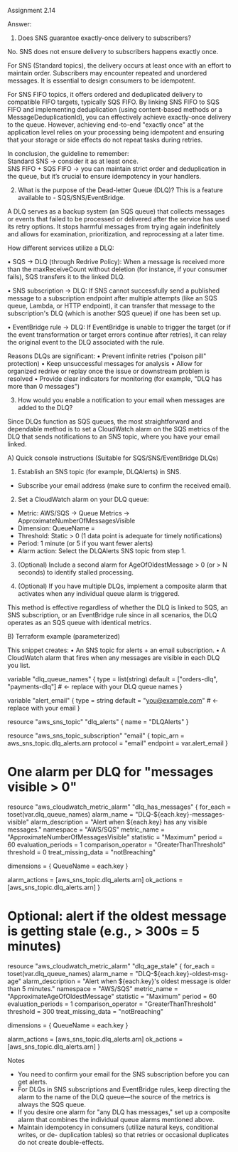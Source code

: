 Assignment 2.14

Answer:

1) 	Does SNS guarantee exactly-once delivery to subscribers?

No. SNS does not ensure delivery to subscribers happens exactly once. 

For SNS (Standard topics), the delivery occurs at least once with an effort to maintain order. Subscribers may encounter repeated and unordered messages. It is essential to design consumers to be idempotent.

For SNS FIFO topics, it offers ordered and deduplicated delivery to compatible FIFO targets, typically SQS FIFO. By linking SNS FIFO to SQS FIFO and implementing deduplication (using content-based methods or a MessageDeduplicationId), you can effectively achieve exactly-once delivery to the queue. However, achieving end-to-end "exactly once" at the application level relies on your processing being idempotent and ensuring that your storage or side effects do not repeat tasks during retries.

In conclusion, the guideline to remember:  
Standard SNS → consider it as at least once.  
SNS FIFO + SQS FIFO → you can maintain strict order and deduplication in the queue, but it’s crucial to ensure idempotency in your handlers.


2) 	What is the purpose of the Dead-letter Queue (DLQ)? This is a feature available to - SQS/SNS/EventBridge.

A DLQ serves as a backup system (an SQS queue) that collects messages or events that failed to be processed or delivered after the service has used its retry options. It stops harmful messages from trying again indefinitely and allows for examination, prioritization, and reprocessing at a later time.

How different services utilize a DLQ:

• SQS → DLQ (through Redrive Policy):
When a message is received more than the maxReceiveCount without deletion (for instance, if your consumer fails), SQS transfers it to the linked DLQ.

• SNS subscription → DLQ:
If SNS cannot successfully send a published message to a subscription endpoint after multiple attempts (like an SQS queue, Lambda, or HTTP endpoint), it can transfer that message to the subscription's DLQ (which is another SQS queue) if one has been set up.

• EventBridge rule → DLQ:
If EventBridge is unable to trigger the target (or if the event transformation or target errors continue after retries), it can relay the original event to the DLQ associated with the rule.

Reasons DLQs are significant:
• Prevent infinite retries ("poison pill" protection)
• Keep unsuccessful messages for analysis
• Allow for organized redrive or replay once the issue or downstream problem is resolved
• Provide clear indicators for monitoring (for example, "DLQ has more than 0 messages")

3)	How would you enable a notification to your email when messages are added to the DLQ?

Since DLQs function as SQS queues, the most straightforward and dependable method is to set a CloudWatch alarm on the SQS metrics of the DLQ that sends notifications to an SNS topic, where you have your email linked.

A)	Quick console instructions (Suitable for SQS/SNS/EventBridge DLQs)

1. 	Establish an SNS topic (for example, DLQAlerts) in SNS.
- Subscribe your email address (make sure to confirm the received email).

2. 	Set a CloudWatch alarm on your DLQ queue:
- Metric:	AWS/SQS → Queue Metrics → ApproximateNumberOfMessagesVisible
- Dimension: 	QueueName = <your DLQ name>
- Threshold: 	Static > 0 (1 data point is adequate for timely notifications)
- Period: 	1 minute (or 5 if you want fewer alerts)
- Alarm action: 	Select the DLQAlerts SNS topic from step 1.

3. 	(Optional) Include a second alarm for AgeOfOldestMessage > 0 (or > N seconds) to identify stalled processing.

4. 	(Optional) If you have multiple DLQs, implement a composite alarm that activates when any individual queue alarm is triggered.

This method is effective regardless of whether the DLQ is linked to SQS, an SNS subscription, or an EventBridge 
rule since in all scenarios, the DLQ operates as an SQS queue with identical metrics.

B) 	Terraform example (parameterized)

This snippet creates:
•	An SNS topic for alerts + an email subscription.
•	A CloudWatch alarm that fires when any messages are visible in each DLQ you list.

variable "dlq_queue_names" {
  type    = list(string)
  default = ["orders-dlq", "payments-dlq"] # ← replace with your DLQ queue names
}

variable "alert_email" {
  type    = string
  default = "you@example.com"              # ← replace with your email
}

resource "aws_sns_topic" "dlq_alerts" {
  name = "DLQAlerts"
}

resource "aws_sns_topic_subscription" "email" {
  topic_arn = aws_sns_topic.dlq_alerts.arn
  protocol  = "email"
  endpoint  = var.alert_email
}

# One alarm per DLQ for "messages visible > 0"
resource "aws_cloudwatch_metric_alarm" "dlq_has_messages" {
  for_each            = toset(var.dlq_queue_names)
  alarm_name          = "DLQ-${each.key}-messages-visible"
  alarm_description   = "Alert when ${each.key} has any visible messages."
  namespace           = "AWS/SQS"
  metric_name         = "ApproximateNumberOfMessagesVisible"
  statistic           = "Maximum"
  period              = 60
  evaluation_periods  = 1
  comparison_operator = "GreaterThanThreshold"
  threshold           = 0
  treat_missing_data  = "notBreaching"

  dimensions = {
    QueueName = each.key
  }

  alarm_actions = [aws_sns_topic.dlq_alerts.arn]
  ok_actions    = [aws_sns_topic.dlq_alerts.arn]
}

# Optional: alert if the oldest message is getting stale (e.g., > 300s = 5 minutes)
resource "aws_cloudwatch_metric_alarm" "dlq_age_stale" {
  for_each            = toset(var.dlq_queue_names)
  alarm_name          = "DLQ-${each.key}-oldest-msg-age"
  alarm_description   = "Alert when ${each.key}'s oldest message is older than 5 minutes."
  namespace           = "AWS/SQS"
  metric_name         = "ApproximateAgeOfOldestMessage"
  statistic           = "Maximum"
  period              = 60
  evaluation_periods  = 1
  comparison_operator = "GreaterThanThreshold"
  threshold           = 300
  treat_missing_data  = "notBreaching"

  dimensions = {
    QueueName = each.key
  }

  alarm_actions = [aws_sns_topic.dlq_alerts.arn]
  ok_actions    = [aws_sns_topic.dlq_alerts.arn]
}



Notes
-	You need to confirm your email for the SNS subscription before you can get alerts.
-	For DLQs in SNS subscriptions and EventBridge rules, keep directing the 
alarm to the name of the DLQ queue—the source of the metrics is always the SQS queue.
-	If you desire one alarm for "any DLQ has messages," set up a composite alarm 
that combines the individual queue alarms mentioned above.
-	Maintain idempotency in consumers (utilize natural keys, conditional writes, or de-
duplication tables) so that retries or occasional duplicates do not create double-effects.
